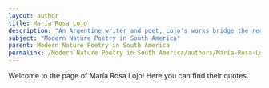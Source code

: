 ```yaml
---
layout: author
title: María Rosa Lojo
description: "An Argentine writer and poet, Lojo's works bridge the realms of nature and identity. She frequently employs natural imagery to explore themes of memory and personal history, thus contributing to contemporary discussions within modern nature poetry."
subject: "Modern Nature Poetry in South America"
parent: Modern Nature Poetry in South America
permalink: /Modern Nature Poetry in South America/authors/María-Rosa-Lojo/
---
```


Welcome to the page of María Rosa Lojo! Here you can find their quotes.
